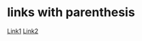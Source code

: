 # links with parenthesis

[Link1](https://www.convertunits.com/molarmass/(NH4)2SO4)
[Link2](https://www.convertunits.com/molarmass/Mg(NO3)2)